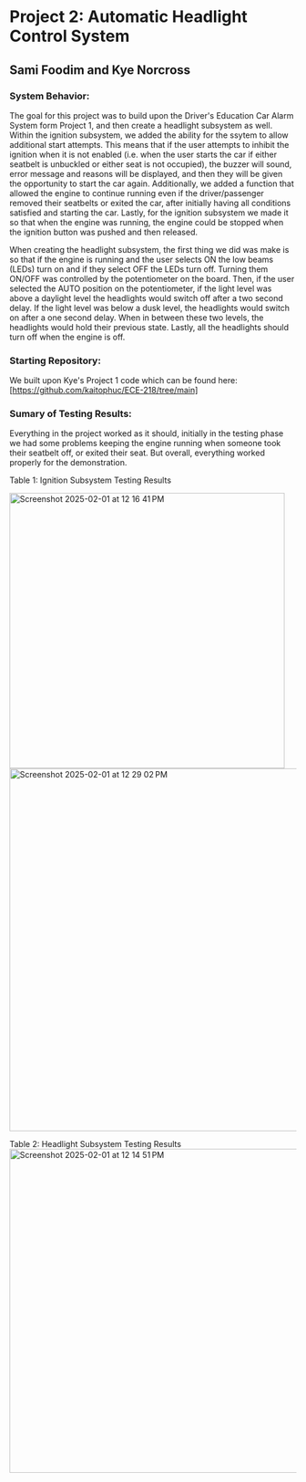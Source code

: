 # Project 2: Automatic Headlight Control System
## Sami Foodim and Kye Norcross
### System Behavior:
The goal for this project was to build upon the Driver's Education Car Alarm System form Project 1, and then create a headlight subsystem as well. Within the ignition subsystem, we added the ability for the ssytem to allow additional start attempts. This means that if the user attempts to inhibit the ignition when it is not enabled (i.e. when the user starts the car if either seatbelt is unbuckled or either seat is not occupied), the buzzer will sound, error message and reasons will be displayed, and then they will be given the opportunity to start the car again. Additionally, we added a function that allowed the engine to continue running even if the driver/passenger removed their seatbelts or exited the car, after initially having all conditions satisfied and starting the car. Lastly, for the ignition subsystem we made it so that when the engine was running, the engine could be stopped when the ignition button was pushed and then released.

When creating the headlight subsystem, the first thing we did was make is so that if the engine is running and the user selects ON the low beams (LEDs) turn on and if they select OFF the LEDs turn off. Turning them ON/OFF was controlled by the potentiometer on the board. Then, if the user selected the AUTO position on the potentiometer, if the light level was above a daylight level the headlights would switch off after a two second delay. If the light level was below a dusk level, the headlights would switch on after a one second delay. When in between these two levels, the headlights would hold their previous state. Lastly, all the headlights should turn off when the engine is off.

### Starting Repository:
We built upon Kye's Project 1 code which can be found here: [https://github.com/kaitophuc/ECE-218/tree/main]

### Sumary of Testing Results:
Everything in the project worked as it should, initially in the testing phase we had some problems keeping the engine running when someone took their seatbelt off, or exited their seat. But overall, everything worked properly for the demonstration.

Table 1: Ignition Subsystem Testing Results

<img width="483" alt="Screenshot 2025-02-01 at 12 16 41 PM" src="https://github.com/user-attachments/assets/a16b4f69-2110-4146-a120-b630600d02bc" />
<img width="636" alt="Screenshot 2025-02-01 at 12 29 02 PM" src="https://github.com/user-attachments/assets/2277de1f-6b01-4f05-90ef-13f26f8a8abd" />

Table 2: Headlight Subsystem Testing Results
<img width="568" alt="Screenshot 2025-02-01 at 12 14 51 PM" src="https://github.com/user-attachments/assets/2e700eb9-11bc-4186-ba3f-b7c3aae573da" />
